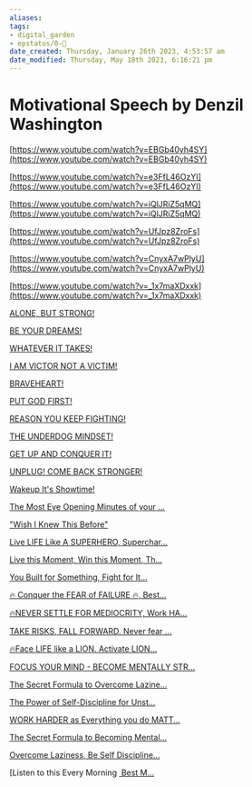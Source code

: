 ```yaml
---
aliases: 
tags: 
- digital_garden
- epstatus/0-🌰
date_created: Thursday, January 26th 2023, 4:53:57 am
date_modified: Thursday, May 18th 2023, 6:16:21 pm
---
```

# Motivational Speech by Denzil Washington


[https://www.youtube.com/watch?v=EBGb40yh4SY](https://www.youtube.com/watch?v=EBGb40yh4SY)

[https://www.youtube.com/watch?v=e3FfL46OzYI](https://www.youtube.com/watch?v=e3FfL46OzYI)

[https://www.youtube.com/watch?v=iQlJRiZ5qMQ](https://www.youtube.com/watch?v=iQlJRiZ5qMQ)

[https://www.youtube.com/watch?v=UfJpz8ZroFs](https://www.youtube.com/watch?v=UfJpz8ZroFs)

[https://www.youtube.com/watch?v=CnyxA7wPlyU](https://www.youtube.com/watch?v=CnyxA7wPlyU)

[https://www.youtube.com/watch?v=_1x7maXDxxk](https://www.youtube.com/watch?v=_1x7maXDxxk)

[ALONE, BUT STRONG!](https://www.youtube.com/watch?v=Vt-ucxWmMQg&t=0s)  

[BE YOUR DREAMS!](https://www.youtube.com/watch?v=Ga_OLsdGv_0&t=0s)  

[WHATEVER IT TAKES!](https://www.youtube.com/watch?v=GJbZeWNVtEY&t=0s)  

[I AM VICTOR NOT A VICTIM!](https://www.youtube.com/watch?v=UfJpz8ZroFs&t=0s)  

[BRAVEHEART!](https://www.youtube.com/watch?v=44lYcJxx3Qg&t=0s)  

[PUT GOD FIRST!](https://www.youtube.com/watch?v=rr-2gLH5QYY&t=0s)  

[REASON YOU KEEP FIGHTING!](https://www.youtube.com/watch?v=0AqY3OzbZqI&t=0s)  

[THE UNDERDOG MINDSET!](https://www.youtube.com/watch?v=_1x7maXDxxk&t=0s)    

[GET UP AND CONQUER IT!](https://www.youtube.com/watch?v=Y89_sNg9OQg&t=0s)    

[UNPLUG! COME BACK STRONGER!](https://www.youtube.com/watch?v=ezeGD2qQkWA&t=0s)    

[Wakeup It's Showtime!](https://www.youtube.com/watch?v=oQeUEDUmHhk&t=0s)  

[The Most Eye Opening Minutes of your ...](https://www.youtube.com/watch?v=ZhcNsdhZJJs&t=0s)  

["Wish I Knew This Before"](https://www.youtube.com/watch?v=oIk9ISVHy1g&t=0s)  

[Live LIFE Like A SUPERHERO, Superchar...](https://www.youtube.com/watch?v=ZhRuE2qMUi8&t=0s)  

[Live this Moment, Win this Moment, Th...](https://www.youtube.com/watch?v=3FVlk20dUcA&t=0s)  

[You Built for Something, Fight for It...](https://www.youtube.com/watch?v=ezBS_amlBJ8&t=0s)  

[🔥 Conquer the FEAR of FAILURE 🔥, Best...](https://www.youtube.com/watch?v=OK8UqxbBzPs&t=0s)  

[🔥NEVER SETTLE FOR MEDIOCRITY, Work HA...](https://www.youtube.com/watch?v=L0S1c1UL8t4&t=0s)  

[TAKE RISKS, FALL FORWARD. Never fear ...](https://www.youtube.com/watch?v=N1WQ7DhQ23c&t=0s)  

[🔥Face LIFE like a LION. Activate LION...](https://www.youtube.com/watch?v=A_AkplPe9Hs&t=0s)  

[FOCUS YOUR MIND - BECOME MENTALLY STR...](https://www.youtube.com/watch?v=_2wR6g8wptg&t=0s)  

[The Secret Formula to Overcome Lazine...](https://www.youtube.com/watch?v=JWdvnEbN4iw&t=0s)  

[The Power of Self-Discipline for Unst...](https://www.youtube.com/watch?v=j6XbTJ_HaKo&t=0s)  

[WORK HARDER as Everything you do MATT...](https://www.youtube.com/watch?v=5RvyiWWzUBI&t=0s)  

[The Secret Formula to Becoming Mental...](https://www.youtube.com/watch?v=zGmTmkrtfFM&t=0s)  

[Overcome Laziness, Be Self Discipline...](https://www.youtube.com/watch?v=RPIFNcn2p6A&t=0s)  

[Listen to this Every Morning [ Best M...](https://www.youtube.com/watch?v=DTX88GJCqqI&t=0s)